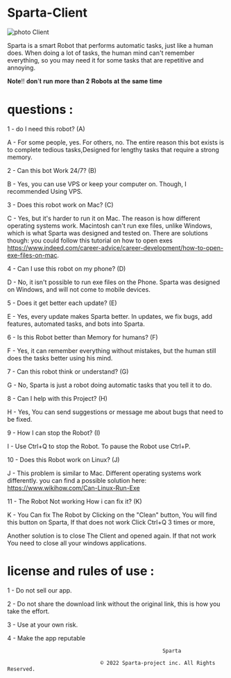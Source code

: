 #                                                                         Sparta-Client

![photo Client](https://user-images.githubusercontent.com/101429553/170903378-57540333-9d94-48fb-b25f-02c769b98940.png)

Sparta is a smart Robot that performs automatic tasks, just like a human does. When doing a lot of tasks, the human mind can't remember everything, so
you may need it for some tasks that are repetitive and annoying.

𝐍𝐨𝐭𝐞!! 𝐝𝐨𝐧'𝐭 𝐫𝐮𝐧 𝐦𝐨𝐫𝐞 𝐭𝐡𝐚𝐧 𝟐 𝐑𝐨𝐛𝐨𝐭𝐬 𝐚𝐭 𝐭𝐡𝐞 𝐬𝐚𝐦𝐞 𝐭𝐢𝐦𝐞

# questions :

1 - do I need this robot? (A)

A - For some people, yes. For others, no. The entire reason this bot exists is to complete tedious tasks,Designed for lengthy tasks that require a strong memory.

2 - Can this bot Work 24/7? (B)

B - Yes, you can use VPS or keep your computer on. Though, I recommended Using VPS.

3 - Does this robot work on Mac? (C)

C - Yes, but it's harder to run it on Mac. The reason is how different operating systems work. Macintosh can't run exe files, unlike Windows, which is what Sparta was designed and tested on. There are solutions though: you could follow this tutorial on how to open exes https://www.indeed.com/career-advice/career-development/how-to-open-exe-files-on-mac.

4 - Can I use this robot on my phone? (D)

D - No, it isn't possible to run exe files on the Phone. Sparta was designed on Windows, and will not come to mobile devices.

5 - Does it get better each update? (E)

E - Yes, every update makes Sparta better. In updates, we fix bugs, add features, automated tasks, and bots into Sparta.

6 - Is this Robot better than Memory for humans? (F)

F - Yes, it can remember everything without mistakes, but the human still does the tasks better using his mind.

7 - Can this robot think or understand? (G)

G - No, Sparta is just a robot doing automatic tasks that you tell it to do.

8 - Can I help with this Project? (H)

H - Yes, You can send suggestions or message me about bugs that need to be fixed.

9 - How I can stop the Robot? (I)

I - Use Ctrl+Q to stop the Robot. To pause the Robot use Ctrl+P.

10 - Does this Robot work on Linux? (J)

J - This problem is similar to Mac. Different operating systems work differently. you can find a possible solution here: https://www.wikihow.com/Can-Linux-Run-Exe

11 - The Robot Not working How i can fix it? (K)

K - You Can fix The Robot by Clicking on the "Clean" button, You will find this button on Sparta, If that does not work Click Ctrl+Q 3 times or more,

Another solution is to close The Client and opened again. If that not work You need to close all your windows applications.

#                                                 license and rules of use :

1 - Do not sell our app.

2 - Do not share the download link without the original link, this is how you take the effort.

3 - Use at your own risk.

4 - Make the app reputable

                                                      Sparta

                                  © 2022 Sparta-project inc. All Rights Reserved.
